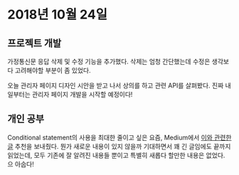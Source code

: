 # 2018년 10월 24일

## 프로젝트 개발

가정통신문 응답 삭제 및 수정 기능을 추가했다. 삭제는 엄청 간단했는데 수정은 생각보다 고려해야할 부분이 좀 있었다.

오늘 관리자 페이지 디자인 시안을 받고 나서 상의를 하고 관련 API를 살펴봤다. 진짜 내일부터는 관리자 페이지 개발을 시작할 예정이다!

## 개인 공부

Conditional statement의 사용을 최대한 줄이고 싶은 요즘, Medium에서 [이와 관련한 글](https://hackernoon.com/conditional-javascript-for-experts-d2aa456ef67c) 추천을 보내줬다. 뭔가 새로운 내용이 있지 않을까 기대하면서 꽤 긴 글임에도 끝까지 읽었는데, 모두 기존에 잘 알려진 내용들 뿐이고 특별히 새롭다 할만한 내용은 없었다. 으 아숩다!